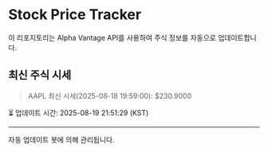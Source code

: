 
# Stock Price Tracker

이 리포지토리는 Alpha Vantage API를 사용하여 주식 정보를 자동으로 업데이트합니다.

## 최신 주식 시세
> AAPL 최신 시세(2025-08-18 19:59:00): $230.9000

⏳ 업데이트 시간: 2025-08-19 21:51:29 (KST)

---
자동 업데이트 봇에 의해 관리됩니다.

